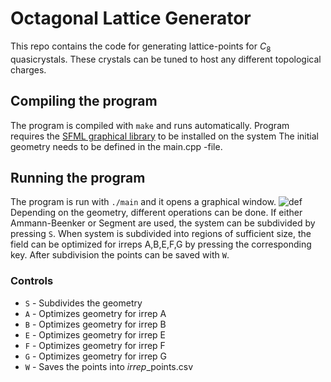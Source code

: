# Octagonal Lattice Generator

This repo contains the code for generating lattice-points for $C_8$ quasicrystals.
These crystals can be tuned to host any different topological charges.


## Compiling the program

The program is compiled with ```make``` and runs automatically.
Program requires the [SFML graphical library](https://www.sfml-dev.org/) to be installed on the system
The initial geometry needs to be defined in the main.cpp -file.


## Running the program

The program is run with ```./main``` and it opens a graphical window.
![def](screenshots/default_screen.png)
Depending on the geometry, different operations can be done.
If either Ammann-Beenker or Segment are used, the system can be subdivided by pressing ```S```.
When system is subdivided into regions of sufficient size, the field can be optimized for irreps A,B,E,F,G by pressing the corresponding key.
After subdivision the points can be saved with ```W```.


### Controls
- ```S``` - Subdivides the geometry
- ```A``` - Optimizes geometry for irrep A
- ```B``` - Optimizes geometry for irrep B
- ```E``` - Optimizes geometry for irrep E
- ```F``` - Optimizes geometry for irrep F
- ```G``` - Optimizes geometry for irrep G
- ```W``` - Saves the points into *irrep*_points.csv



